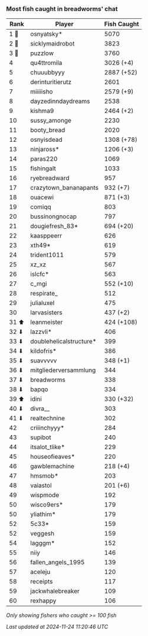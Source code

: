 ### Most fish caught in breadworms' chat
| Rank | Player | Fish Caught |
|------|--------|-----------|
| 1 🥇  | osnyatsky*  | 5070 |
| 2 🥈  | sicklymaidrobot  | 3823 |
| 3 🥉  | puzzlow  | 3760 |
| 4  | qu4ttromila  | 3026 (+4) |
| 5  | chuuubbyyy  | 2887 (+52) |
| 6  | derinturitierutz  | 2601 |
| 7  | miiiiisho  | 2579 (+9) |
| 8  | dayzedinndaydreams  | 2538 |
| 9  | kishma9  | 2464 (+2) |
| 10  | sussy_amonge  | 2230 |
| 11  | booty_bread  | 2020 |
| 12  | osnyisdead  | 1308 (+78) |
| 13  | ninjaross*  | 1206 (+3) |
| 14  | paras220  | 1069 |
| 15  | fishingalt  | 1033 |
| 16  | ryebreadward  | 957 |
| 17  | crazytown_bananapants  | 932 (+7) |
| 18  | ouacewi  | 871 (+3) |
| 19  | comiqq  | 803 |
| 20  | bussinongnocap  | 797 |
| 21  | dougiefresh_83*  | 694 (+20) |
| 22  | kaasppeerr  | 626 |
| 23  | xth49*  | 619 |
| 24  | trident1011  | 579 |
| 25  | xz_xz  | 567 |
| 26  | islcfc*  | 563 |
| 27  | c_mgi  | 552 (+10) |
| 28  | respirate_  | 512 |
| 29  | julialuxel  | 475 |
| 30  | larvasisters  | 437 (+2) |
| 31 ⬆ | leanmeister  | 424 (+108) |
| 32 ⬇ | lazzvli*  | 406 |
| 33 ⬇ | doublehelicalstructure*  | 399 |
| 34 ⬇ | kildofris*  | 386 |
| 35 ⬇ | suavvvvv  | 348 (+1) |
| 36 ⬇ | mitgliederversammlung  | 344 |
| 37 ⬇ | breadworms  | 338 |
| 38 ⬇ | bapqo  | 334 |
| 39 ⬆ | idini  | 330 (+32) |
| 40 ⬇ | divra__  | 303 |
| 41 ⬇ | realtechnine  | 302 |
| 42  | criiinchyyy*  | 284 |
| 43  | supibot  | 240 |
| 44  | itsalot_tlike*  | 229 |
| 45  | houseofieaves*  | 220 |
| 46  | gawblemachine  | 218 (+4) |
| 47  | hmsmob*  | 203 |
| 48  | vaiastol  | 201 (+6) |
| 49  | wispmode  | 192 |
| 50  | wisco9ers*  | 179 |
| 50  | yliathim*  | 179 |
| 52  | 5c33*  | 159 |
| 52  | veggesh  | 159 |
| 54  | lagggm*  | 152 |
| 55  | niiy  | 146 |
| 56  | fallen_angels_1995  | 139 |
| 57  | aceleju  | 120 |
| 58  | receipts  | 117 |
| 59  | jackwhalebreaker  | 109 |
| 60  | rexhappy  | 106 |

_Only showing fishers who caught >= 100 fish_

_Last updated at 2024-11-24 11:20:46 UTC_